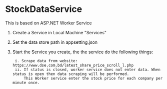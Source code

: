 # StockDataService
This is based on ASP.NET Worker Service
    
1. Create a Service in Local Machine "Services"  
2. Set the data store path in appsetting.json
3. Start the Service you create, the the service do the following things:   

        i. Scrape data from website: https://www.dse.com.bd/latest_share_price_scroll_l.php
        ii. If status is closed, worker service does not enter data. When status is open then data scraping will be performed.
            This Worker service enter the stock price for each company per minute once.
